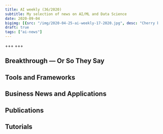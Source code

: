 ```yaml
---
title: AI weekly (36/2020)
subtitle: My selection of news on AI/ML and Data Science
date: 2020-09-04
bigimg: [{src: "/img/2020-04-25-ai-weekly-17-2020.jpg", desc: "Cherry blossom (Berlin 2020)"}]
draft: true
tags: ["ai-news"]
---
```



+++ +++


 
<!--more-->



## Breakthrough &mdash; Or So They Say

 


## Tools and Frameworks
 



## Business News and Applications




## Publications




## Tutorials
